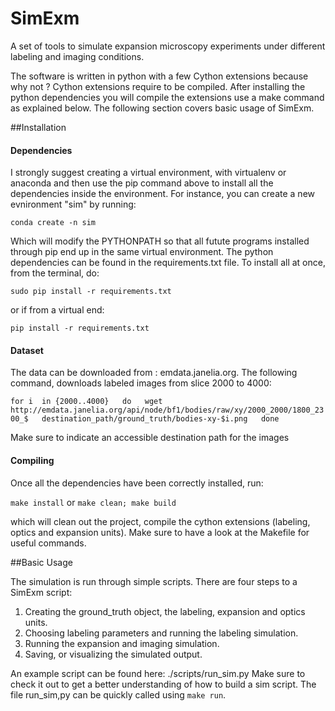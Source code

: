 # SimExm
A set of tools to simulate expansion microscopy experiments under different labeling and imaging conditions. 

The software is written in python with a few Cython extensions because why not ? Cython extensions require to be compiled. After installing the python dependencies you will compile the extensions use a make command as explained below. The following section covers basic usage of SimExm.


##Installation

#### Dependencies

I strongly suggest creating a virtual environment, with virtualenv or anaconda and then use the pip command above to install all the dependencies inside the environment. For instance, you can create a new evnironment "sim" by running:

`conda create -n sim`

Which will modify the PYTHONPATH so that all futute programs installed through pip end up in the same virtual environment.
The python dependencies can be found in the requirements.txt file. To install all at once, from the terminal, do:

`sudo pip install -r requirements.txt`  

or if from a virtual end:

`pip install -r requirements.txt`

#### Dataset

The data can be downloaded from : emdata.janelia.org. The following command, downloads labeled images from slice 2000 to 4000:

`
for i  in {2000..4000}  
do  
    wget http://emdata.janelia.org/api/node/bf1/bodies/raw/xy/2000_2000/1800_2300_$   destination_path/ground_truth/bodies-xy-$i.png  
done
`

Make sure to indicate an accessible destination path for the images

#### Compiling

Once all the dependencies have been correctly installed, run:  

`make install` or `make clean; make build`

which will clean out the project, compile the cython extensions (labeling, optics and expansion units).
Make sure to have a look at the Makefile for useful commands.

##Basic Usage

The simulation is run through simple scripts. There are four steps to a SimExm script:  

1. Creating the ground_truth object, the labeling, expansion and optics units.
2. Choosing labeling parameters and running the labeling simulation.
2. Running the expansion and imaging simulation.
3. Saving, or visualizing the simulated output.

An example script can be found here: ./scripts/run_sim.py
Make sure to check it out to get a better understanding of how to build a sim script.
The file run_sim,py can be quickly called using `make run`.



